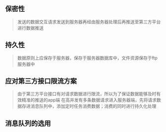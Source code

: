 ## 保密性
> 发送的数据交互请求发送到服务器再经由服务器处理后再推送至第三方平台进行数据推送

## 持久性
> 数据原则上应保存于服务器，保存于服务器数据库中，文件资源保存于ftp服务器中

## 应对第三方接口限流方案
> 由于第三方平台接口有对请求数据进行限流，所以为了保证数据能够及时有效精准的推送的app端
在高并发有多条数据请求进入服务器端，先将请求数据存进消息队列中，添加定时任务消费数据；消费的同时进行持久化处理

## 消息队列的选用


